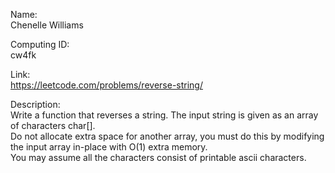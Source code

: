 Name:  
Chenelle Williams  

Computing ID:  
cw4fk  

Link:  
https://leetcode.com/problems/reverse-string/  

Description:  
Write a function that reverses a string. The input string is given as an array of characters char[].  
Do not allocate extra space for another array, you must do this by modifying the input array in-place with O(1) 
extra memory.  
You may assume all the characters consist of printable ascii characters. 

